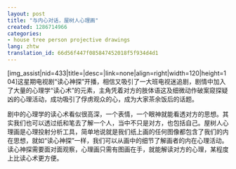 ```yaml
---
layout: post
title: "与内心对话，屋树人心理画"
created: 1286714966
categories:
- house tree person projective drawings
lang: zhtw
translation_id: 66d56f447f085847452018f5f934d4d1
---
```

<!--break-->
<p> [img_assist|nid=433|title=|desc=|link=none|align=right|width=120|height=104]这星期电视剧“读心神探”开播，相信又吸引了一大班电视迷追剧，剧情中加入了大量的心理学“读心术”的元素，主角凭着对方的肢体语这及细微动作破案窥探疑凶的心理活动，成功吸引了俘虏观众的心，成为大家茶余饭后的话题。</ p>

<p>剧中的心理学的读心术看似很高深，一个表情，一个眼神就能看透对方的思想。其实我们也可以透过纸和笔去了解一个人，当中不只是对方，也包括自己。屋树人心理画是心理投射分析工具，简单地说就是我们纸上画的任何图像都包含了我们的内在思想，就如“读心神探”一样，我们可以从画中的细节了解画者的内在心理活动。读心神探需要面对面观察，心理画只需有图画在手，就能解读对方的心理，某程度上比读心术更方便。 </ p>
